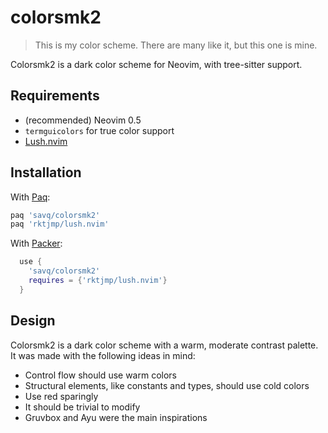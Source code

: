 # colorsmk2

> This is my color scheme. There are many like it, but this one is mine.


Colorsmk2 is a dark color scheme for Neovim, with tree-sitter support.

## Requirements

* (recommended) Neovim 0.5
* `termguicolors` for true color support
* [Lush.nvim](https://github.com/rktjmp/lush.nvim)


## Installation

With [Paq](https://github.com/savq/paq-nvim):

```lua
paq 'savq/colorsmk2'
paq 'rktjmp/lush.nvim'
```

With [Packer](https://github.com/wbthomason/packer.nvim):

```lua
  use {
    'savq/colorsmk2'
    requires = {'rktjmp/lush.nvim'}
  }
```


## Design

Colorsmk2 is a dark color scheme with a warm, moderate contrast palette.
It was made with the following ideas in mind:

* Control flow should use warm colors
* Structural elements, like constants and types, should use cold colors
* Use red sparingly
* It should be trivial to modify
* Gruvbox and Ayu were the main inspirations
